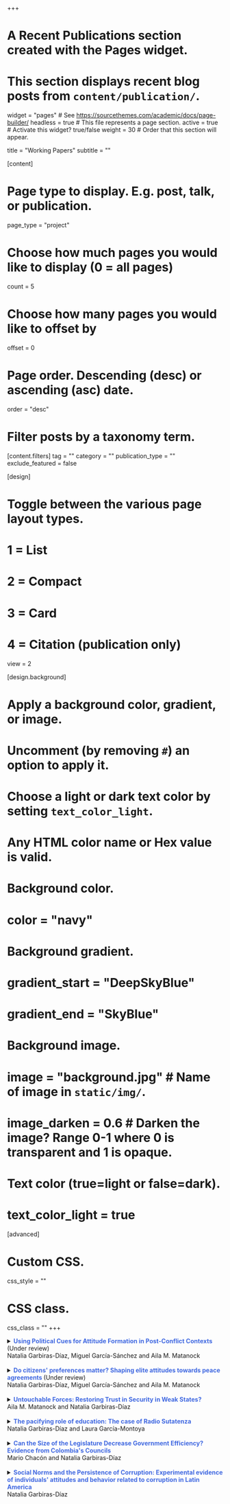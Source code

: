 +++
# A Recent Publications section created with the Pages widget.
# This section displays recent blog posts from `content/publication/`.

widget = "pages"  # See https://sourcethemes.com/academic/docs/page-builder/
headless = true  # This file represents a page section.
active = true  # Activate this widget? true/false
weight = 30  # Order that this section will appear.

title = "Working Papers"
subtitle = ""

[content]
  # Page type to display. E.g. post, talk, or publication.
  page_type = "project"
  
  # Choose how much pages you would like to display (0 = all pages)
  count = 5
  
  # Choose how many pages you would like to offset by
  offset = 0

  # Page order. Descending (desc) or ascending (asc) date.
  order = "desc"

  # Filter posts by a taxonomy term.
  [content.filters]
    tag = ""
    category = ""
    publication_type = ""
    exclude_featured = false
  
[design]
  # Toggle between the various page layout types.
  #   1 = List
  #   2 = Compact
  #   3 = Card
  #   4 = Citation (publication only)
  view = 2
  
[design.background]
  # Apply a background color, gradient, or image.
  #   Uncomment (by removing `#`) an option to apply it.
  #   Choose a light or dark text color by setting `text_color_light`.
  #   Any HTML color name or Hex value is valid.
    
  # Background color.
  # color = "navy"
  
  # Background gradient.
  # gradient_start = "DeepSkyBlue"
  # gradient_end = "SkyBlue"
  
  # Background image.
  # image = "background.jpg"  # Name of image in `static/img/`.
  # image_darken = 0.6  # Darken the image? Range 0-1 where 0 is transparent and 1 is opaque.

  # Text color (true=light or false=dark).
  # text_color_light = true  
  
[advanced]
 # Custom CSS. 
 css_style = ""
 
 # CSS class.
 css_class = ""
+++


<details>
<summary> <strong strong style="color:royalblue"> Using Political Cues for Attitude Formation in Post-Conflict Contexts </strong> (Under review) <br/>
Natalia Garbiras-Díaz, Miguel García-Sánchez and Aila M. Matanock <br/>
</summary>
<br/>
Citizens are often asked to evaluate peace agreements seeking to end civil conflicts, by voting on referendums or the negotiating leaders or, even when not voting, deciding whether to cooperate with the implementation of policies like combatant reintegration. In this paper, we assess how citizens form attitudes towards the provisions in peace agreements. These contexts tend to have high polarization, and citizens are asked to weigh in on complex policies, so we theorize that citizens will use cues from political elites with whom they have affinity, and, without these cues, information will have less effect. We assess our theory using survey experiments in Colombia. We find citizens rely on political elites' cues to form their opinion on a peace agreement's provisions, with the direction depending on the citizen's affinity with the political elites. Additional information about these policies has little effect. The paper suggests that even these high stakes decisions can be seen as politics as usual.
  
* [ESOC Working paper 19](https://esoc.princeton.edu/WP19)
  
</details>

<br/>

<details>
<summary> <strong style="color:royalblue"> Do citizens' preferences matter? Shaping elite attitudes towards peace agreements </strong> (Under review) <br/>
Natalia Garbiras-Díaz, Miguel García-Sánchez and Aila M. Matanock <br/>
</summary>
<br/>
Citizens are increasingly seen as having a central role in peace processes, engaging in many negotiations and even some approval plebiscites, for example. Citizens are especially important in implementation when a society reconfigures its institutions and rebuilds its state. However, implementing a peace agreement also typically requires piecemeal legislation that can either faithfully adopt its terms or revise and even revert to the status quo. In this paper, we examine the extent to which political elites responsible for this component of implementation are responsive to citizens' preferences. We partnered with the *Misión de Observación Electoral* (MOE), a well-known NGO that specializes on the monitoring of electoral processes in Colombia, to embed an experimental question about the settlement between the Revolutionary Armed Forces of Colombia (FARC) rebels and the Colombian government in the 2018 wave of a periodic survey on the members of Congress. We inform legislators about the position of different citizens on a policy that emerged from the peace agreement: citizen support for the creation of 16 special seats reserved for conflict areas. We find that legislators underestimate citizen support for this policy, and the magnitude of their misperceptions is correlated with the positions of their parties on the issue. Moreover, we find that providing information about citizens' support for the policy largely does not affect legislator support. These results suggest that legislators form their priors about civilian attitudes through partisan lenses, and that citizen preferences on particular policies may not shape their positions, which are largely based on their party's overarching platform instead. 

</details>

<br/>

<details>
<summary> <strong style="color:royalblue"> Untouchable Forces: Restoring Trust in Security in Weak States? </strong> <br/>
Aila M. Matanock and Natalia Garbiras-Díaz <br/>
</summary>
<br/>
How can weak states improve security? We build on existing work theorizing that a crucial component of strengthening security is improving citizen perceptions of the institutions providing security and then thereby securing their cooperation with those institutions. We examine whether foreign missions that states invite to conduct security functions, "delegation agreements" (DAs), are able to change citizens' perceptions on these dimensions. We argue DAs are likely to improve citizen perceptions of security while they are operating but to have little transfer effect to state institutions. We test the theory by examining the U.N.'s International Commission against Impunity in Guatemala (CICIG), a team of investigators and prosecutors that operated in Guatemalan courts from 2007-2019, which was a canonical and seemingly successful DA. In this "most likely" case to detect any transfer effects, we use a survey experiment to examine, first, whether invoking CICIG as a case investigator increases citizen beliefs that the perpetrators and their state collaborators will be correctly identified, prosecuted, and convicted. We find that the CICIG prime does have consistently positive effects. We then examine citizen perceptions of institutions, and, measuring several outcomes, we find that CICIG has little transfer effect to state security institutions, although a successful CICIG may reduce the legitimacy of the state to some extent. Our results identify a positive effect from this foreign mission but no overall shift in citizen perceptions and subsequent pathway to increased security through their cooperation.

</details>

<br/>

<details>
<summary> <strong style="color:royalblue"> The pacifying role of education: The case of Radio Sutatenza </strong> <br/>
Natalia Garbiras-Díaz and Laura García-Montoya <br/>
</summary>
<br/>
Between 1947 and 1994, Radio Sutatenza influenced the lives of millions of Colombians through its broadcasted lessons and *Escuelas Radiofónicas*. In this paper, we explore the effects of Radio Sutatenza and Escuelas Radiofónicas on armed conflict intensity. That is both on violence and on the expansion of armed group presence. The findings of this paper advance our understanding of the relationship between education and civil war. The context in which Radio Sutatenza was created and its later phase of expansion offers a unique opportunity to study whether education can break violence cycles. We estimate the effect of Escuelas Radiofónicas on the incidence of violence at the municipal level using two different identification strategies, a difference in differences design and an instrumental variables approach. We find robust evidence for the pacifying effect of education at the subnational level. Specifically, municipalities with radio schools experienced lower violence levels in the 1960s and, later, in the 1970s. 

* Presented in the 2020 APSA Annual Meeting
</details>

<br/>

<details>
<summary> <strong style="color:royalblue"> Can the Size of the Legislature Decrease Government Efficiency? Evidence from Colombia's Councils </strong> <br/>
Mario Chacón and Natalia Garbiras-Díaz <br/>
</summary>
<br/>
Can the size of the legislature affect the efficiency and quality of public administration? Recent empirical work on the economic consequences of legislative organization has focused exclusively on the relationship between legislative size and fiscal spending. We expand the scope of this literature by exploring the impact of bigger legislative bodies on the efficiency of public service provision. We use a constitutional rule which creates a discontinuous relationship between population and size of elected councils in Colombia to estimate the effect of legislature size on the efficiency of local public goods. Theoretically a bigger councils should increase the checks and accountability on the local executive, and thus leading to higher and better quality public goods provision. Yet we find no systematic evidence for such positive mechanism. Moreover, we find preliminary negative and signifficant effects on fiscal and administrative efficiency, particularly in small cities. Our results indicate a more nuanced relationship between legislative size and government efficiency, and complement the theoretical literature on public overspending.

* Presented in the 2017 EPSA Annual Meeting
</details>

<br/>

<details>
<summary> <strong style="color:royalblue"> Social Norms and the Persistence of Corruption: Experimental evidence of individuals' attitudes and behavior related to corruption in Latin America </strong> <br/>
Natalia Garbiras-Díaz <br/>
</summary>
<br/>
Despite systematic efforts by both countries and the international community to reduce its prevalence, corruption remains a pervasive phenomenon across the developing world. What explains the persistence of corruption? Furthermore, can social norms account for some of this persistence? In this paper, I study the effect of injunctive norms (the perceived moral rules that determine the approval or disapproval of social behavior) and descriptive norms (the perceived frequency of a conduct in a particular context) on individuals' behavior and attitudes towards corruption. I explore this question using a survey experiment conducted in Argentina, which isolates alternative explanations for corruption. I randomly show respondents vignettes that manipulate either the descriptive or injunctive norm. I then ask them to answer a series of questions that measure their attitudes toward bribery (e.g., the extent to which they consider bribery to be justifiable, among other questions), as well as other behavioral outcomes. While I find empirical evidence for the effect of descriptive norms on both individuals' attitudes and behavior related to corruption; I find no statistical support for the effect of injunctive norms on any of the analyzed outcomes. Taken together, results suggest that descriptive norms operate as informational devices, and that correcting misperceptions about these may serve as an antidote against corruption.  To the best of my knowledge, little work has been done to identify the causal effect of social norms, and their interactions, on corruption. In this respect, this paper makes two contributions. From a theoretical perspective, it contributes to a growing body of research on the  effect of culture on corruption, providing evidence on the causal relationship between social norms and attitudes toward bribery. From a policy perspective, it sheds light on methods to successfully design anti-corruption campaigns that reduce individuals' likelihood to engage in petty corruption.    

</details>

